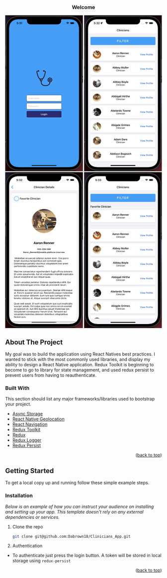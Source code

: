 <div id="top"></div>

<!-- PROJECT LOGO -->
<br />
<div align="center">

<h3 align="center">Welcome</h3>

<div style="justify-content: space-between;" align="center">
    <img width="250" height="502" src="images/image_1.png">
    <img width="250" height="502" src="images/image_2.png">
    <img width="250" height="502" src="images/image_3.png">
<img width="250" height="502" src="images/image_4.png">
</div>
</div>

<!-- ABOUT THE PROJECT -->
## About The Project
My goal was to build the application using React Natives best practices. I wanted to stick with the most
commonly used libraries, and display my ability to design a React Native application. Redux Toolkit
is beginning to become to go to library for state management, and used redux persist to prevent users from having to
reauthenticate.


### Built With

This section should list any major frameworks/libraries used to bootstrap your project.

* [Async Storage](https://github.com/react-native-async-storage/async-storage)
* [React Native Geolocation](https://github.com/react-native-geolocation/react-native-geolocation)
* [React Navigation](https://reactnavigation.org/)
* [Redux Toolkit](https://redux-toolkit.js.org/)
* [Redux](https://redux.js.org/)
* [Redux Logger](https://www.npmjs.com/package/redux-logger)
* [Redux Persist](https://www.npmjs.com/package/redux-persist)


<p align="right">(<a href="#top">back to top</a>)</p>


<!-- GETTING STARTED -->
## Getting Started

To get a local copy up and running follow these simple example steps.

### Installation

_Below is an example of how you can instruct your audience on installing and setting up your app. This template doesn't rely on any external dependencies or services._

1. Clone the repo
   ```sh
   git clone git@github.com:Dabrown18/Clinicians_App.git
   ```

2. Authentication
* To authenticate just press the login button. A token will be stored in local storage using `redux-persist`

<p align="right">(<a href="#top">back to top</a>)</p>
